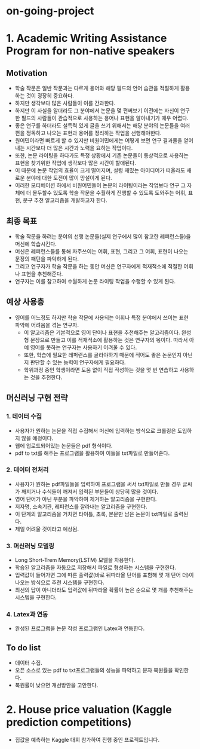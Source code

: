 # on-going-project 
# 1. Academic Writing Assistance Program for non-native speakers

## Motivation
- 학술 작문은 일반 작문과는 다르게 용어와 해당 필드의 언어 습관을 적절하게 활용하는 것이 굉장히 중요하다. 
- 하지만 생각보다 많은 사람들이 이를 간과한다.
- 하지만 이 사실을 알더라도 그 분야에서 논문을 몇 편써보기 이전에는 자신이 연구한 필드의 사람들이 관습적으로 사용하는 용어나 표현을 알아내기가 매우 어렵다.
- 좋은 연구를 하더라도 설득력 있게 글을 쓰기 위해서는 해당 분야의 논문들을 여러편을 정독하고 나오는 표현과 용어를 정리하는 작업을 선행해야한다.
- 원어민이라면 빠르게 할 수 있지만 비원어민에게는 어떻게 보면 연구 결과물을 얻어내는 시간보다 더 많은 시간과 노력을 요하는 작업이다.
- 또한, 논문 라이팅을 하다가도 특정 상황에서 기존 논문들이 통상적으로 사용하는 표현을 찾기위한 작업에 생각보다 많은 시간이 할애된다.
- 이 때문에 논문 작업의 효율이 크게 떨어지며, 설령 재밌는 아이디어가 떠올라도 새로운 분야에 대한 도전이 많이 망설이게 된다.
- 이러한 모티베이션 하에서 비원어민들이 논문의 라이팅이라는 작업보다 연구 그 자체에 더 몰두할수 있도록 학술 작문을 수월하게 진행할 수 있도록 도와주는 어휘, 표현, 문구 추천 알고리즘을 개발하고자 한다.

## 최종 목표
- 학술 작문을 하려는 분야의 선행 논문들(실제 연구에서 많이 참고한 레퍼런스들)을 머신에 학습시킨다.
- 머신은 레퍼런스들를 통해 자주쓰이는 어휘, 표현, 그리고 그 어휘, 표현이 나오는 문장의 패턴을 파악하게 된다.
- 그리고 연구자가 학술 작문을 하는 동안 머신은 연구자에게 적재적소에 적절한 어휘나 표현을 추천해준다.
- 연구자는 이를 참고하여 수월하게 논문 라이팅 작업을 수행할 수 있게 된다.

## 예상 사용층
- 영어를 어느정도 하지만 학술 작문에 사용되는 어휘나 특정 분야에서 쓰이는 표현 파악에 어려움을 겪는 연구자.
  - 이 알고리즘은 기본적으로 영어 단어나 표현을 추천해주는 알고리즘이다. 완성형 문장으로 만들고 이를 적재적소에 활용하는 것은 연구자의 몫이다. 따라서 아예 영어를 못하는 연구자는 사용하기 어려울 수 있다. 
  - 또한, 학습에 필요한 레퍼런스를 골라야하기 때문에 적어도 좋은 논문인지 아닌지 판단할 수 있는 능력이 연구자에게 필요하다.
  - 학위과정 중인 학생이라면 도움 없이 직접 작성하는 것을 몇 번 연습하고 사용하는 것을 추천한다.

## 머신러닝 구현 전략
### 1. 데이터 수집
- 사용자가 원하는 논문을 직접 수집해서 머신에 입력하는 방식으로 크롤링은 도입하지 않을 예정이다.
- 웹에 업로드되어있는 논문들은 pdf 형식이다. 
- pdf to txt를 해주는 프로그램을 활용하여 이들을 txt파일로 만들어준다.

### 2. 데이터 전처리
- 사용자가 원하는 pdf파일들을 입력하여 프로그램을 써서 txt파일로 만들 경우 글씨가 깨지거나 수식들이 깨져서 입력된 부분들이 상당히 많을 것이다.
- 영어 단어가 아닌 부분을 파악하여 제거하는 알고리즘을 구현한다.
- 저자명, 소속기관, 레퍼런스를 잘라내는 알고리즘을 구현한다.
- 이 단계의 알고리즘을 거치면 타이틀, 초록, 본문만 남은 논문이 txt파일로 출력된다.
- 제일 어려울 것이라고 예상됨.

### 3. 머신러닝 모델링
- Long Short-Trem Memory(LSTM) 모델을 차용한다.
- 학습된 알고리즘을 자동으로 저장해서 파일로 형성하는 시스템을 구현한다.
- 입력값이 들어가면 그에 따른 출력값(바로 뒤따라올 단어를 포함해 몇 개 단어 더)이 나오는 방식으로 추천 시스템을 구현한다.
- 최선의 답이 아니더라도 입력값에 뒤따라올 확률이 높은 순으로 몇 개를 추천해주는 시스텝을 구현한다.

### 4. Latex과 연동
- 완성된 프로그램을 논문 작성 프로그램인 Latex과 연동한다.

## To do list
- 데이터 수집.
 - 오픈 소스로 있는 pdf to txt프로그램들의 성능을 파악하고 문자 복원률을 확인한다.
 - 복원률이 낮으면 개선방안을 고안한다.
 
# 2. House price valuation (Kaggle prediction competitions)
- 집값을 예측하는 Kaggle 대회 참가하여 진행 중인 프로젝트입니다.

